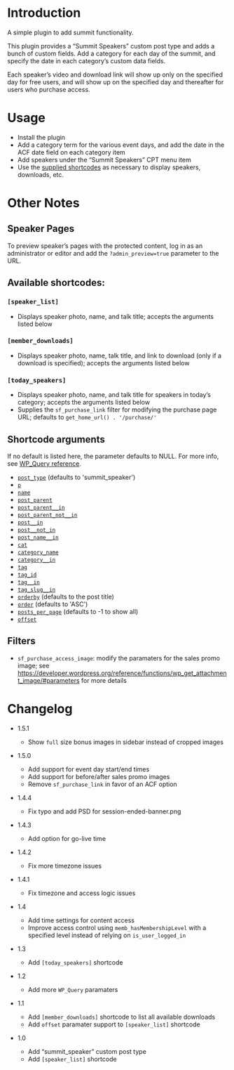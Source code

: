 # Introduction

A simple plugin to add summit functionality.

This plugin provides a “Summit Speakers” custom post type and adds a bunch of custom fields. Add a category for each day of the summit, and specify the date in each category’s custom data fields.

Each speaker’s video and download link will show up only on the specified day for free users, and will show up on the specified day and thereafter for users who purchase access.

# Usage

- Install the plugin
- Add a category term for the various event days, and add the date in the ACF date field on each category item
- Add speakers under the “Summit Speakers” CPT menu item
- Use the [supplied shortcodes](#available-shortcodes) as necessary to display speakers, downloads, etc.

# Other Notes

## Speaker Pages

To preview speaker’s pages with the protected content, log in as an administrator or editor and add the `?admin_preview=true` parameter to the URL.

## Available shortcodes:

### `[speaker_list]`

- Displays speaker photo, name, and talk title; accepts the arguments listed below

### `[member_downloads]`

- Displays speaker photo, name, talk title, and link to download (only if a download is specified); accepts the arguments listed below

### `[today_speakers]`

- Displays speaker photo, name, and talk title for speakers in today’s category; accepts the arguments listed below
- Supplies the `sf_purchase_link` filter for modifying the purchase page URL; defaults to `get_home_url() . '/purchase/'`

## Shortcode arguments

If no default is listed here, the parameter defaults to NULL. For more info, see [WP_Query reference](https://developer.wordpress.org/reference/classes/wp_query/).

- [`post_type`](https://developer.wordpress.org/reference/classes/wp_query/#post-type-parameters) (defaults to 'summit_speaker')
- [`p`](https://developer.wordpress.org/reference/classes/wp_query/#post-page-parameters)
- [`name`](https://developer.wordpress.org/reference/classes/wp_query/#post-page-parameters)
- [`post_parent`](https://developer.wordpress.org/reference/classes/wp_query/#post-page-parameters)
- [`post_parent__in`](https://developer.wordpress.org/reference/classes/wp_query/#post-page-parameters)
- [`post_parent_not__in`](https://developer.wordpress.org/reference/classes/wp_query/#post-page-parameters)
- [`post__in`](https://developer.wordpress.org/reference/classes/wp_query/#post-page-parameters)
- [`post__not_in`](https://developer.wordpress.org/reference/classes/wp_query/#post-page-parameters)
- [`post_name__in`](https://developer.wordpress.org/reference/classes/wp_query/#post-page-parameters)
- [`cat`](https://developer.wordpress.org/reference/classes/wp_query/#category-parameters)
- [`category_name`](https://developer.wordpress.org/reference/classes/wp_query/#category-parameters)
- [`category__in`](https://developer.wordpress.org/reference/classes/wp_query/#category-parameters)
- [`tag`](https://developer.wordpress.org/reference/classes/wp_query/#tag-parameters)
- [`tag_id`](https://developer.wordpress.org/reference/classes/wp_query/#tag-parameters)
- [`tag__in`](https://developer.wordpress.org/reference/classes/wp_query/#tag-parameters)
- [`tag_slug__in`](https://developer.wordpress.org/reference/classes/wp_query/#tag-parameters)
- [`orderby`](https://developer.wordpress.org/reference/classes/wp_query/#order-orderby-parameters) (defaults to the post title)
- [`order`](https://developer.wordpress.org/reference/classes/wp_query/#order-orderby-parameters) (defaults to 'ASC')
- [`posts_per_page`](https://developer.wordpress.org/reference/classes/wp_query/#pagination-parameters) (defaults to -1 to show all)
- [`offset`](https://developer.wordpress.org/reference/classes/wp_query/#pagination-parameters)


## Filters

- `sf_purchase_access_image`: modify the paramaters for the sales promo image; see https://developer.wordpress.org/reference/functions/wp_get_attachment_image/#parameters for more details


# Changelog

- 1.5.1
    - Show `full` size bonus images in sidebar instead of cropped images

- 1.5.0
    - Add support for event day start/end times
    - Add support for before/after sales promo images
    - Remove `sf_purchase_link` in favor of an ACF option

- 1.4.4
    - Fix typo and add PSD for session-ended-banner.png

- 1.4.3
    - Add option for go-live time

- 1.4.2
    - Fix more timezone issues

- 1.4.1
    - Fix timezone and access logic issues

- 1.4
    - Add time settings for content access
    - Improve access control using `memb_hasMembershipLevel` with a specified level instead of relying on `is_user_logged_in`

- 1.3
    - Add `[today_speakers]` shortcode

- 1.2
    - Add more `WP_Query` paramaters

- 1.1
    - Add `[member_downloads]` shortcode to list all available downloads
    - Add `offset` paramater support to `[speaker_list]` shortcode

- 1.0
    - Add “summit_speaker” custom post type
    - Add `[speaker_list]` shortcode
